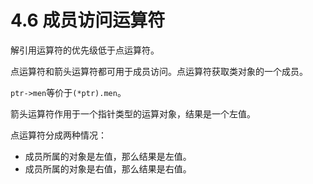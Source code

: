# 4.6 成员访问运算符

解引用运算符的优先级低于点运算符。

点运算符和箭头运算符都可用于成员访问。点运算符获取类对象的一个成员。

`ptr->men`等价于`(*ptr).men`。

箭头运算符作用于一个指针类型的运算对象，结果是一个左值。

点运算符分成两种情况：

- 成员所属的对象是左值，那么结果是左值。
- 成员所属的对象是右值，那么结果是右值。



